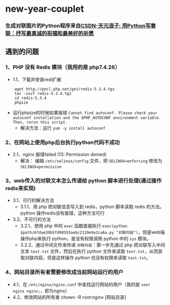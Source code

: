 # new-year-couplet
### 生成对联图片的Python程序来自[CSDN-天元浪子: 用Python写春联：抒写最真诚的祝福和最美好的祈愿](https://blog.csdn.net/xufive/article/details/104059396?ops_request_misc=%257B%2522request%255Fid%2522%253A%2522164241285616780261921494%2522%252C%2522scm%2522%253A%252220140713.130102334..%2522%257D&request_id=164241285616780261921494&biz_id=0&utm_medium=distribute.pc_search_result.none-task-blog-2~all~top_yy~default-1-104059396.first_rank_v2_pc_rank_v29&utm_term=%E4%BB%A3%E7%A0%81%E5%86%99%E6%98%A5%E8%81%94&spm=1018.2226.3001.4187)

## 遇到的问题
### 1、PHP 没有 Redis 模块（我用的是 php7.4.26）
* 1.1、下载并安装redi扩展
```shell
	wget http://pecl.php.net/get/redis-5.3.4.tgz
	tar -zxvf redis-5.3.4.tgz
	cd redis-5.3.4
	phpize
```
* 运行phpize的时候如果报错 `Cannot find autoconf. Please check your autoconf installation and the $PHP_AUTOCONF environment variable. Then, rerun this script.`
	* 解决方法：运行 `yum -y install autoconf`

### 2、在网站上使用php后台执行python代码不成功
* 2.1、nginx 报错failed (13: Permission denied)
	* 解决： 编辑 `/etc/selinux/config` 文件，把 `SELINUX=enforcing` 修改为 `SELINUX=permissive`

### 3、web传入的对联文本怎么传递给 python 脚本进行处理(通过操作redis来实现)
* 3.1、可行的解决方法
	* 3.1.1、用 php 把对联信息写入到 redis，python 脚本读取 redis 的方法。python 操作redis没有报错，这种方法可行
* 3.2、不可行的方法
	* 3.2.1、使用 php 中的 `exec` 函数直接执行 `exec(python $path/67dae39b5fd98555aebc2119e9e2ca6a.py "对联内容")`，但是web端操作php来执行 python，是没有权限调用 python 中的 `sys` 模块。
	* 3.2.2、通过中间文件来传递 `对联内容`：第一步先通过 php 把对联写入中间文本 `text.txt` 文件，然后在执行 python 文件来读取 `text.txt`，从而获取对联内容。但是这样操作 python 也没有权限来读取 `text.txt`。

### 4、网站目录所有者需要修改成当前网站运行的用户
* 4.1、在 `/etc/nginx/nginx.conf` 中查找运行网站的用户（我的是 `user  nginx nginx;`，即为nginx）
* 4.2、修改网站的所有者 chown -R root:nginx [网站目录]